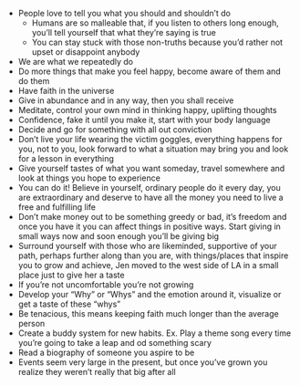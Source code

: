 - People love to tell you what you should and shouldn’t do
    - Humans are so malleable that, if you listen to others long enough, you’ll tell yourself that what they’re saying is true
    - You can stay stuck with those non-truths because you’d rather not upset or disappoint anybody
- We are what we repeatedly do
- Do more things that make you feel happy, become aware of them and do them
- Have faith in the universe
- Give in abundance and in any way, then you shall receive
- Meditate, control your own mind in thinking happy, uplifting thoughts
- Confidence, fake it until you make it, start with your body language
- Decide and go for something with all out conviction
- Don’t live your life wearing the victim goggles, everything happens for you, not to you, look forward to what a situation may bring you and look for a lesson in everything
- Give yourself tastes of what you want someday, travel somewhere and look at things you hope to experience
- You can do it! Believe in yourself, ordinary people do it every day, you are extraordinary and deserve to have all the money you need to live a free and fulfilling life
- Don’t make money out to be something greedy or bad, it’s freedom and once you have it you can affect things in positive ways. Start giving in small ways now and soon enough you’ll be giving big
- Surround yourself with those who are likeminded, supportive of your path, perhaps further along than you are, with things/places that inspire you to grow and achieve, Jen moved to the west side of LA in a small place just to give her a taste
- If you’re not uncomfortable you’re not growing
- Develop your “Why” or “Whys” and the emotion around it, visualize or get a taste of these “whys”
- Be tenacious, this means keeping faith much longer than the average person
- Create a buddy system for new habits. Ex. Play a theme song every time you’re going to take a leap and od something scary
- Read a biography of someone you aspire to be
- Events seem very large in the present, but once you’ve grown you realize they weren’t really that big after all